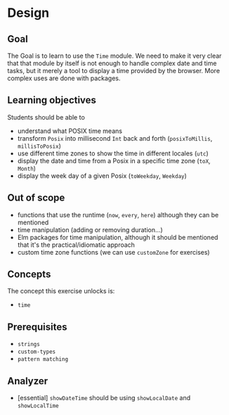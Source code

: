 # Design

## Goal

The Goal is to learn to use the `Time` module.
We need to make it very clear that that module by itself is not enough to handle complex date and time tasks, but it merely a tool to display a time provided by the browser. More complex uses are done with packages.

## Learning objectives

Students should be able to

- understand what POSIX time means
- transform `Posix` into millisecond `Int` back and forth (`posixToMillis`, `millisToPosix`)
- use different time zones to show the time in different locales (`utc`)
- display the date and time from a Posix in a specific time zone (`toX`, `Month`)
- display the week day of a given Posix (`toWeekday`, `Weekday`)

## Out of scope

- functions that use the runtime (`now`, `every`, `here`) although they can be mentioned
- time manipulation (adding or removing duration...)
- Elm packages for time manipulation, although it should be mentioned that it's the practical/idiomatic approach
- custom time zone functions (we can use `customZone` for exercises)

## Concepts

The concept this exercise unlocks is:

- `time`

## Prerequisites

- `strings`
- `custom-types`
- `pattern matching`

## Analyzer

- [essential] `showDateTime` should be using `showLocalDate` and `showLocalTime`
